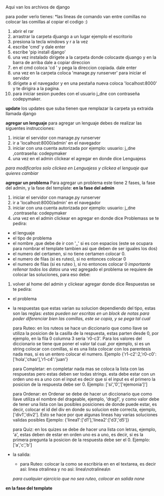 Aqui van los archivos de django

para poder verlo tienes:
*las lineas de comando van entre comillas no colocar las comillas al copiar el codigo :)
1) abrir el rar
2) arrastrar la carpeta djuango a un lugar ejemplo el escritorio
3) presiona la tecla windows y r a la vez
4) escribe 'cmd' y dale enter
5) escribe 'pip install django'
6) una vez instalado dirigete a la carpeta donde colocaste djuango y en la barra de arriba dale a copiar direccion
7) en el cmd coloca 'cd ' y pega la direccion copiada. dale enter
8) una vez en la carpeta coloca 'manage.py runserver' para iniciar el servidor
9) dirigete a el navegador y en una pestaña nueva coloca 'localhost:8000' y te dirigira a la pagina.
10) para iniciar sesion puedes con el usuario j_dne con contraseña codepymaker.

**update**
los updates que suba tienen que remplazar la carpeta ya extraida llamada django

**agregar un lenguaje**
para agregar un lenguaje debes de realizar las siguentes instrucciones:
1) iniciar el servidor con manage.py runserver
2) ir a 'localhost:8000/admin' en el navegador
3) iniciar con una cuenta autorizada por ejemplo: usuario: j_dne ,contraseña: codepymaker
4) una vez en el admin clickear el agregar en donde dice Lenguajess

*para modificarlos solo clickea en Lenguajess y clickea el lenguaje que quieres cambiar*

**agregar un problema**
Para agregar un problema este tiene 2 fases, la fase del admin, y la fase del template:
**en la fase del admin**
1) iniciar el servidor con manage.py runserver
2) ir a 'localhost:8000/admin' en el navegador
3) iniciar con una cuenta autorizada por ejemplo: usuario: j_dne ,contraseña: codepymaker
4) una vez en el admin clickear en agregar en donde dice Problemass
se te pedira:
- el lenguaje
- el tipo de problema
- el nombre ,que debe de ir con '_' si es con espacios (este se ocupara para nombrar el template tambien asi que deben de ser iguales los dos)
- el numero del certamen, si no tiene certamen colocar 0.
- el numero de filas (si es ruteo), si no entonces colocar 0
- el numero de filas (si es ruteo ), si no entonces colocar 0
*importante rellenar todos los datos*
una vez agregado el problema se requiere de colocar las soluciones, para eso debe:
1) volver al home del admin y clickear agregar donde dice Respuestas
se te pedira:
- el problema
- la respuestas que estas varian su solucion dependiendo del tipo, estas son las reglas:
*estas pueden ser escritas en un block de notas para poder diferenciar bien las comillas, este se copia, y se pega tal cual*

  para Ruteo:
    en los ruteos se hace un diccionario que como llave se utiliza la posicion de la casilla de la respuesta, estas parten 
    desde 0, por ejemplo, en la fila 0 columna 3 seria 'r0-c3'. Para los valores del diccionario se tiene que poner el valor 
    tal cual ,por ejemplo, si es un string colocar con comillas, si es una lista colocar con los parentesis nada mas, si es un 
    entero colocar el numero. Ejemplo {'r1-c2':2,'r0-c0':['hola','chao'],'r1-c4':'juan'}
  
  para Completar:
    en completar nada mas se coloca la lista con las respuestas pero estas deben ser todas strings. esta debe estar con un
    orden uno es a uno con el input es decir que si el input es el primero la posicion de la respuesta debe ser 0.
    Ejemplo: ['si','0','['ejemonia']']
    
  para Ordenar:
    en Ordenar se debe de hacer un diccionario que como llave utiliza el nombre del drageable, ejemplo, 'drag1', y como valor
    debe de tener una lista con las posibles posiciones de donde puede estar, es decir, colocar el id del div en donde su
    solucion este correcta, ejemplo, ['div1','div2']. Esto se hace por que algunas lineas hay varias soluciones validas posibles
    Ejemplo: {'linea1':['d1'],'linea2':['d3','d5']}
    
  para Quiz:
      en los quizes se debe de hacer una lista con letras, ejemplo, 'a', estas deben de estar en orden uno es a uno, es
      decir, si es la primera pregunta la posicion de la respuesta debe ser el 0.
      Ejemplo: ['a','c','b']
  
- la salida:
    - para Ruteo:
      colocar la como se escribiria en en el textarea, es decir asi:
      linea
      otralinea
      y no asi:
      linea\notralinea\n

  *para cualquier ejercicio que no sea ruteo, colocar en salida none*
  
 **en la fase del template**
 
    

